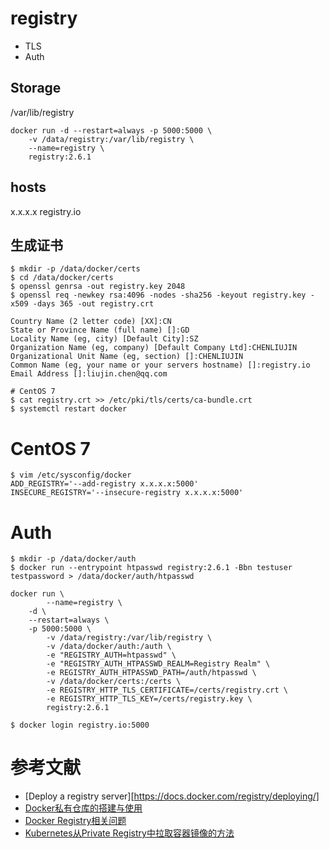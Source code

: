 # registry 
- TLS
- Auth


## Storage
/var/lib/registry

```
docker run -d --restart=always -p 5000:5000 \
	-v /data/registry:/var/lib/registry \
	--name=registry \
	registry:2.6.1
```

## hosts
x.x.x.x registry.io

## 生成证书 
```
$ mkdir -p /data/docker/certs
$ cd /data/docker/certs
$ openssl genrsa -out registry.key 2048
$ openssl req -newkey rsa:4096 -nodes -sha256 -keyout registry.key -x509 -days 365 -out registry.crt

Country Name (2 letter code) [XX]:CN
State or Province Name (full name) []:GD
Locality Name (eg, city) [Default City]:SZ
Organization Name (eg, company) [Default Company Ltd]:CHENLIUJIN
Organizational Unit Name (eg, section) []:CHENLIUJIN
Common Name (eg, your name or your servers hostname) []:registry.io
Email Address []:liujin.chen@qq.com

# CentOS 7
$ cat registry.crt >> /etc/pki/tls/certs/ca-bundle.crt 
$ systemctl restart docker
```





# CentOS 7
```
$ vim /etc/sysconfig/docker
ADD_REGISTRY='--add-registry x.x.x.x:5000'
INSECURE_REGISTRY='--insecure-registry x.x.x.x:5000'
```


# Auth
```
$ mkdir -p /data/docker/auth
$ docker run --entrypoint htpasswd registry:2.6.1 -Bbn testuser testpassword > /data/docker/auth/htpasswd
```

```
docker run \
        --name=registry \
	-d \
	--restart=always \
	-p 5000:5000 \
        -v /data/registry:/var/lib/registry \
        -v /data/docker/auth:/auth \
        -e "REGISTRY_AUTH=htpasswd" \
        -e "REGISTRY_AUTH_HTPASSWD_REALM=Registry Realm" \
        -e REGISTRY_AUTH_HTPASSWD_PATH=/auth/htpasswd \
        -v /data/docker/certs:/certs \
        -e REGISTRY_HTTP_TLS_CERTIFICATE=/certs/registry.crt \
        -e REGISTRY_HTTP_TLS_KEY=/certs/registry.key \
        registry:2.6.1
```

```
$ docker login registry.io:5000
```

# 参考文献
- [Deploy a registry server][https://docs.docker.com/registry/deploying/]
- [Docker私有仓库的搭建与使用](https://eacdy.gitbooks.io/spring-cloud-book/content/3%20%E4%BD%BF%E7%94%A8Docker%E6%9E%84%E5%BB%BA%E5%BE%AE%E6%9C%8D%E5%8A%A1/3.5%20Docker%E7%A7%81%E6%9C%89%E4%BB%93%E5%BA%93%E7%9A%84%E6%90%AD%E5%BB%BA%E4%B8%8E%E4%BD%BF%E7%94%A8.html)
- [Docker Registry相关问题](http://mp.weixin.qq.com/s/-Mc2booTpmje7hHrtZKrlg)
- [Kubernetes从Private Registry中拉取容器镜像的方法](http://tonybai.com/2016/11/16/how-to-pull-images-from-private-registry-on-kubernetes-cluster/?utm_source=rss)

